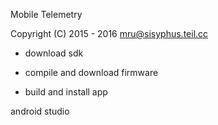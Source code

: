 
Mobile Telemetry

Copyright (C) 2015 - 2016 mru@sisyphus.teil.cc




* download sdk

* compile and download firmware

* build and install app

android studio


